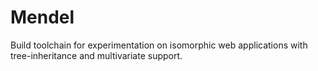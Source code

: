 # Mendel

Build toolchain for experimentation on isomorphic web applications with tree-inheritance and multivariate support.